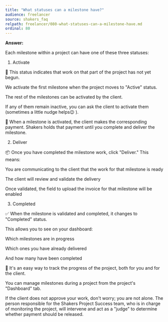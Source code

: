 ```yaml
---
title: "What statuses can a milestone have?"
audience: freelancer
source: shakers_faq
relpath: freelancer/080-what-statuses-can-a-milestone-have.md
ordinal: 80
---
```


**Answer:**

Each milestone within a project can have one of these three statuses:

1. Activate

📌 This status indicates that work on that part of the project has not yet begun.

We activate the first milestone when the project moves to "Active" status.

The rest of the milestones can be activated by the client.

If any of them remain inactive, you can ask the client to activate them (sometimes a little nudge helps😉 ).

🔐 When a milestone is activated, the client makes the corresponding payment. Shakers holds that payment until you complete and deliver the milestone.

2. Deliver

📦 Once you have completed the milestone work, click "Deliver." This means:

You are communicating to the client that the work for that milestone is ready

The client will review and validate the delivery

Once validated, the field to upload the invoice for that milestone will be enabled

3. Completed

✅ When the milestone is validated and completed, it changes to "Completed" status.

This allows you to see on your dashboard:

Which milestones are in progress

Which ones you have already delivered

And how many have been completed

🧭 It's an easy way to track the progress of the project, both for you and for the client.

You can manage milestones during a project from the project's "Dashboard" tab.

If the client does not approve your work, don't worry; you are not alone. The person responsible for the Shakers Project Success team, who is in charge of monitoring the project, will intervene and act as a "judge" to determine whether payment should be released.
